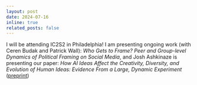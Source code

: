 ```yaml
---
layout: post
date: 2024-07-16
inline: true
related_posts: false
---
```


I will be attending IC2S2 in Philadelphia! I am presenting ongoing work (with Ceren Budak and Patrick Wall): _Who Gets to Frame? Peer and Group-level Dynamics of Political Framing on Social Media_, and Josh Ashkinaze is presenting our paper: _How AI Ideas Affect the Creativity, Diversity, and Evolution of Human Ideas: Evidence From a Large, Dynamic Experiment_ ([preprint](https://arxiv.org/abs/2401.13481))
